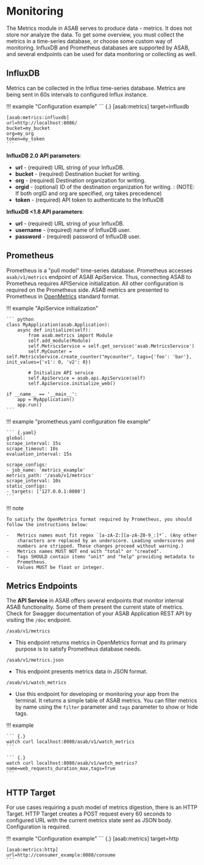 # Monitoring
The Metrics module in ASAB serves to produce data - metrics. It does not store nor analyze the data. To get some overview, you must collect the metrics in a time-series database, or choose some custom way of monitoring.
InfluxDB and Prometheus databases are supported by ASAB, and several endpoints can be used for data monitoring or collecting as well.

## InfluxDB

Metrics can be collected in the Influx time-series database. Metrics are being sent in 60s intervals to configured Influx instance.

!!! example "Configuration example"
	``` {.}
	[asab:metrics]
	target=influxdb

	[asab:metrics:influxdb]
	url=http://localhost:8086/
	bucket=my_bucket
	org=my_org
	token=my_token
	```

**InfluxDB 2.0 API parameters**:

-   **url** - (required) URL string of your InfluxDB.
-   **bucket** - (required) Destination bucket for writing.
-   **org** - (required) Destination organization for writing.
-   **orgid** - (optional) ID of the destination organization for writing.
    :   (NOTE: If both orgID and org are specified, org takes
        precedence)
-   **token** - (required) API token to authenticate to the InfluxDB

**InfluxDB \<1.8 API parameters**:
-   **url** - (required) URL string of your InfluxDB.
-   **username** - (required) name of InfluxDB user.
-   **password** - (required) password of InfluxDB user.

## Prometheus
Prometheus is a "pull model" time-series database.
Prometheus accesses `asab/v1/metrics` endpoint of ASAB ApiService. Thus, connecting ASAB to
Prometheus requires APIService initialization. All other configuration is required on the Prometheus side.
ASAB metrics are presented to Prometheus in [OpenMetrics](https://openmetrics.io/) standard format.

!!! example "ApiService initialization"

	``` python
	class MyApplication(asab.Application):
		async def initialize(self):
			from asab.metrics import Module
			self.add_module(Module)
			self.MetricsService = self.get_service('asab.MetricsService')
			self.MyCounter = self.MetricsService.create_counter("mycounter", tags={'foo': 'bar'}, init_values={'v1': 0, 'v2': 0})

			# Initialize API service
			self.ApiService = asab.api.ApiService(self)
			self.ApiService.initialize_web()

	if __name__ == '__main__':
		app = MyApplication()
		app.run()
	```

!!! example "prometheus.yaml configuration file example"

	``` {.yaml}
	global:
	scrape_interval: 15s
	scrape_timeout: 10s
	evaluation_interval: 15s

	scrape_configs:
	- job_name: 'metrics_example'
	metrics_path: '/asab/v1/metrics'
	scrape_interval: 10s
	static_configs:
	- targets: ['127.0.0.1:8080']
	```

!!! note

	To satisfy the OpenMetrics format required by Prometheus, you should
	follow the instructions below:

	-   Metrics names must fit regex `[a-zA-Z:][a-zA-Z0-9_:]*`. (Any other
		characters are replaced by an underscore. Leading underscores and
		numbers are stripped. These changes proceed without warning.)
	-   Metrics names MUST NOT end with "total" or "created".
	-   Tags SHOULD contain items "unit" and "help" providing metadata to
		Prometheus.
	-   Values MUST be float or integer.

## Metrics Endpoints

The **API Service** in ASAB offers several endpoints that monitor
internal ASAB functionality. Some of them present the current state of
metrics. Check for Swagger documentation of your ASAB Application REST
API by visiting the `/doc` endpoint.

`/asab/v1/metrics`

-   This endpoint returns metrics in OpenMetrics format and its primary
    purpose is to satisfy Prometheus database needs.

`/asab/v1/metrics.json`

-   This endpoint presents metrics data in JSON format.

`/asab/v1/watch_metrics`

-   Use this endpoint for developing or monitoring your app from the
    terminal. It returns a simple table of ASAB metrics. You can filter
    metrics by name using the `filter` parameter and `tags` parameter to
    show or hide tags.

!!! example

	``` {.}
	watch curl localhost:8080/asab/v1/watch_metrics
	```

	``` {.}
	watch curl localhost:8080/asab/v1/watch_metrics?name=web_requests_duration_max,tags=True
	```

## HTTP Target

For use cases requiring a push model of metrics digestion, there is an
HTTP Target. HTTP Target creates a POST request every 60 seconds to configured URL with
the current metrics state sent as JSON body. Configuration is required.

!!! example "Configuration example"
	``` {.}
	[asab:metrics]
	target=http

	[asab:metrics:http]
	url=http://consumer_example:8080/consume
	```
